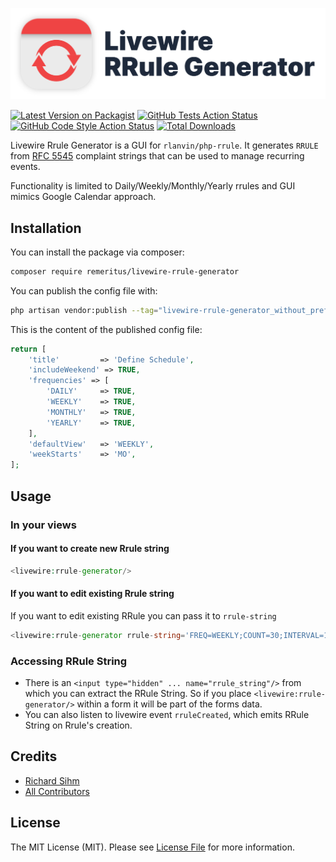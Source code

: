 <p align="center">
<img src="./docs/images/livewire-rrule-generator-logo.png" width="512px" alt="Livewire RRule Generator">
</p>

[![Latest Version on Packagist](https://img.shields.io/packagist/v/remeritus/livewire-rrule-generator.svg?style=flat-square)](https://packagist.org/packages/remeritus/livewire-rrule-generator)
[![GitHub Tests Action Status](https://img.shields.io/github/workflow/status/remeritus/livewire-rrule-generator/run-tests?label=tests)](https://github.com/remeritus/livewire-rrule-generator/actions?query=workflow%3Arun-tests+branch%3Amain)
[![GitHub Code Style Action Status](https://img.shields.io/github/workflow/status/remeritus/livewire-rrule-generator/Check%20&%20fix%20styling?label=code%20style)](https://github.com/remeritus/livewire-rrule-generator/actions?query=workflow%3A"Check+%26+fix+styling"+branch%3Amain)
[![Total Downloads](https://img.shields.io/packagist/dt/remeritus/livewire-rrule-generator.svg?style=flat-square)](https://packagist.org/packages/remeritus/livewire-rrule-generator)

Livewire Rrule Generator is a GUI for `rlanvin/php-rrule`. It generates `RRULE` from [RFC 5545](https://datatracker.ietf.org/doc/html/rfc5545) complaint strings that can be used to manage recurring events. 

Functionality is limited to Daily/Weekly/Monthly/Yearly rrules and GUI mimics Google Calendar approach.

## Installation

You can install the package via composer:

```bash
composer require remeritus/livewire-rrule-generator
```

You can publish the config file with:
```bash
php artisan vendor:publish --tag="livewire-rrule-generator_without_prefix-config"
```


This is the content of the published config file:

```php
return [
    'title'         => 'Define Schedule',
    'includeWeekend' => TRUE,
    'frequencies' => [
        'DAILY'     => TRUE,
        'WEEKLY'    => TRUE,
        'MONTHLY'   => TRUE,
        'YEARLY'    => TRUE,
    ],
    'defaultView'   => 'WEEKLY',
    'weekStarts'    => 'MO',
];
```

## Usage
### In your views
#### If you want to create new Rrule string
```php
<livewire:rrule-generator/>
```
#### If you want to edit existing Rrule string
If you want to edit existing RRule you can pass it to `rrule-string`
```php
<livewire:rrule-generator rrule-string='FREQ=WEEKLY;COUNT=30;INTERVAL=1' />
```
### Accessing  RRule String
- There is an `<input type="hidden" ... name="rrule_string"/>` from which you can extract the RRule String. So if you place `<livewire:rrule-generator/>` within a form it will be part of the forms data. 
- You can also listen to livewire event `rruleCreated`, which emits RRule String on Rrule's creation.

[//]: # (## Testing)

[//]: # ()
[//]: # (```bash)

[//]: # (composer test)

[//]: # (```)

[//]: # (## Changelog)

[//]: # ()
[//]: # (Please see [CHANGELOG]&#40;CHANGELOG.md&#41; for more information on what has changed recently.)

[//]: # (## Contributing)

[//]: # ()
[//]: # (Please see [CONTRIBUTING]&#40;.github/CONTRIBUTING.md&#41; for details.)

[//]: # (## Security Vulnerabilities)

[//]: # ()
[//]: # (Please review [our security policy]&#40;../../security/policy&#41; on how to report security vulnerabilities.)

## Credits

- [Richard Sihm](https://github.com/remeritus)
- [All Contributors](../../contributors)

## License

The MIT License (MIT). Please see [License File](LICENSE.md) for more information.
